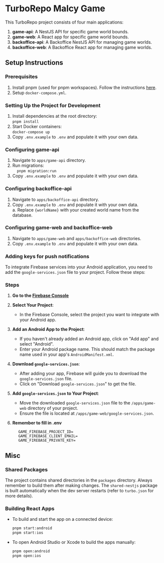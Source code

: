 # TurboRepo Malcy Game

This TurboRepo project consists of four main applications:

1. **game-api**: A NestJS API for specific game world bounds.
2. **game-web**: A React app for specific game world bounds.
3. **backoffice-api**: A Backoffice NestJS API for managing game worlds.
4. **backoffice-web**: A Backoffice React app for managing game worlds.

## Setup Instructions

### Prerequisites

1. Install pnpm (used for pnpm workspaces). Follow the instructions [here](https://pnpm.io/installation).
2. Setup `docker-compose.yml`.

### Setting Up the Project for Development

1. Install dependencies at the root directory:  
   ``
   pnpm install  
   ``
2. Start Docker containers:  
   ``
   docker-compose up
   ``
3. Copy `.env.example` to `.env` and populate it with your own data.

### Configuring game-api

1. Navigate to `apps/game-api` directory.
2. Run migrations:  
   ``  
   pnpm migration:run
   ``
3. Copy `.env.example` to `.env` and populate it with your own data.

### Configuring backoffice-api

1. Navigate to `apps/backoffice-api` directory.
2. Copy `.env.example` to `.env` and populate it with your own data.  
   a. Replace `{worldName}` with your created world name from the database.

### Configuring game-web and backoffice-web

1. Navigate to `apps/game-web` and `apps/backoffice-web` directories.
2. Copy `.env.example` to `.env` and populate it with your own data.

### Adding keys for push notifications

To integrate Firebase services into your Android application, you need to add the `google-services.json` file to your project. Follow these steps:

### Steps

1. **Go to the [Firebase Console](https://console.firebase.google.com/)**

2. **Select Your Project**:
    - In the Firebase Console, select the project you want to integrate with your Android app.

3. **Add an Android App to the Project**:
    - If you haven't already added an Android app, click on "Add app" and select "Android".
    - Enter your Android package name. This should match the package name used in your app's `AndroidManifest.xml`.

4. **Download `google-services.json`**:
    - After adding your app, Firebase will guide you to download the `google-services.json` file.
    - Click on "Download `google-services.json`" to get the file.

5. **Add `google-services.json` to Your Project**:
    - Move the downloaded `google-services.json` file to the `/apps/game-web` directory of your project.
    - Ensure the file is located at `/apps/game-web/google-services.json`.
6. **Remember to fill in  .env**
  ```  
	    GAME_FIREBASE_PROJECT_ID=     
	    GAME_FIREBASE_CLIENT_EMAIL=    
	    GAME_FIREBASE_PRIVATE_KEY=
  ```

## Misc
### Shared Packages
The project contains shared directories in the `packages` directory. Always remember to build them after making changes. The `shared-nestjs` package is built automatically when the dev server restarts (refer to `turbo.json` for more details).

### Building React Apps
* To build and start the app on a connected device:
  ```sh  
  pnpm start:android   
  pnpm start:ios  
  ```
* To open Android Studio or Xcode to build the apps manually:
  ```sh  
  pnpm open:android   
  pnpm open:ios  
  ```